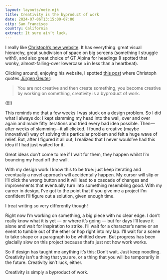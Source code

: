 ```yaml
---
layout: layouts/note.njk
title: Creativity is the byproduct of work
date: 2024-07-06T13:15:00-07:00
city: San Francisco
country: California
extract: It sure ain’t luck.
--- 
```


I really like [Christoph’s new website](https://christophrauscher.de). It has everything: great visual hierarchy, great subdivision of space on big screens (something I struggle with!), and also great choice of GT Alpina for headings (I spotted that wonky, almost-falling-over lowercase `a` in less than a heartbeat).

Clicking around, enjoying his website, I spotted [this post](https://christophrauscher.de/writing/posts/the-muse-visits-during-the-act-of-creation/) where Christoph quotes [Jürgen Geuter](https://www.linkedin.com/posts/tante_festival-crowd-boos-at-video-of-conference-activity-7175401061241778176-F012/?utm_source=share&utm_medium=member_desktop):

> You are not creative and then create something, you become creative by working on something, creativity is a byproduct of work. 

(!!!)

This reminds me that a few weeks I was stuck on a design problem. So I did what I always do: I kept slamming my head into the wall, over and over again and made fifty iterations and tried every bad idea possible. Then—after weeks of slamming—it all clicked. I found a creative (maybe innovative!) way of solving this particular problem and felt a huge wave of relief. But, after I figured it all out, I realized that I never would’ve had this idea if I had just waited for it. 

Great ideas don’t come to me if I wait for them, they happen whilst I’m bouncing my head off the wall. 

With my design work I know this to be true: just keep iterating and eventually a novel approach will accidentally happen. My cursor will slip or I’ll click the wrong button and it will lead to a cascade of changes and improvements that eventually turn into something resembling good. With my career in design, I’ve got to the point that if you give me a project I’m confident I’ll figure out a solution, given enough time.

I treat writing so very differently though! 

Right now I’m working on something, a big piece with no clear edge. I don’t really know what it is yet — or where it’s going — but for days I’ll leave it alone and wait for inspiration to strike. I’ll wait for a character’s name or an event to tumble out of the ether or hop right into my lap. I’ll wait for a scene to take shape or a paragraph to be whittled down. But progress has been glacially slow on this project because that’s just not how work works.

So if design has taught me anything it’s this: Don’t wait. Just keep noodling. Creativity isn’t a thing that you are, or a thing that you will be temporarily in the future. Creativity isn’t luck, either.

Creativity is simply a byproduct of work.
